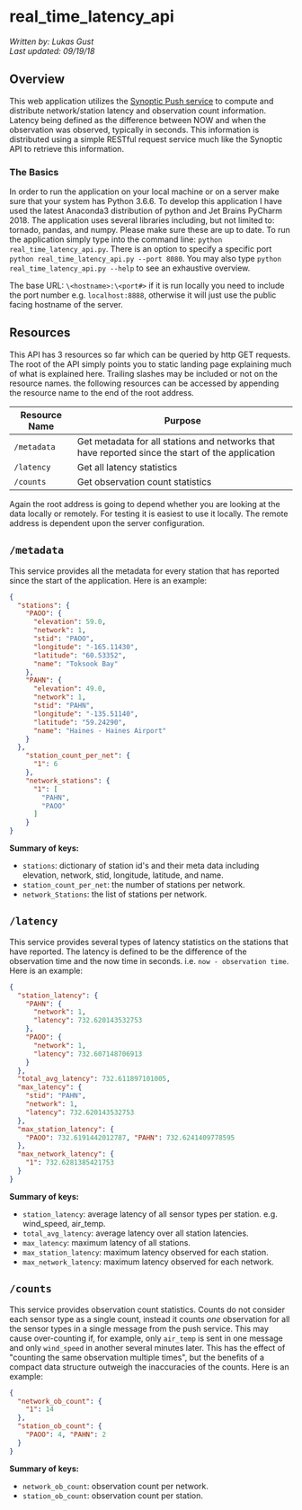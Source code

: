 # real_time_latency_api
*Written by: Lukas Gust*<br>
*Last updated: 09/19/18*<br>
## Overview
This web application utilizes the [Synoptic Push service](https://alert.synopticlabs.org/) to compute and distribute network/station latency
and observation count information. Latency being defined as the difference between NOW and when the observation was observed, typically in seconds.
This information is distributed using a simple RESTful request service much like the Synoptic API to retrieve this information.

### The Basics
In order to run the application on your local machine or on a server make sure that your system has Python 3.6.6. To develop this application
I have used the latest Anaconda3 distribution of python and Jet Brains PyCharm 2018. The application uses several libraries including, 
but not limited to: tornado, pandas, and numpy. Please make sure these are up to date. To run the application simply type into the command line:
``python real_time_latency_api.py``. There is an option to specify a specific port ``python real_time_latency_api.py --port 8080``. You may also type 
``python real_time_latency_api.py --help`` to see an exhaustive overview.<br>

The base URL: ``\<hostname>:\<port#>`` if it is run locally you need to include the port number e.g. ``localhost:8888``, otherwise 
it will just use the public facing hostname of the server.

## Resources
This API has 3 resources so far which can be queried by http GET requests. The root of the API simply points you to static landing page 
explaining much of what is explained here. Trailing slashes may be included or not on the resource names. the following resources can be accessed 
by appending the resource name to the end of the root address.

| Resource Name | Purpose |
| --- | --- |
| ``/metadata`` | Get metadata for all stations and networks that have reported since the start of the application |
| ``/latency`` | Get all latency statistics |
| ``/counts`` | Get observation count statistics |

Again the root address is going to depend whether you are looking at the data locally or remotely. For testing it is easiest to use it locally.
The remote address is dependent upon the server configuration. 

## ``/metadata``
This service provides all the metadata for every station that has reported since the start of the application.
Here is an example:
```json
{
  "stations": {
    "PAOO": {
      "elevation": 59.0,
      "network": 1, 
      "stid": "PAOO", 
      "longitude": "-165.11430", 
      "latitude": "60.53352", 
      "name": "Toksook Bay"
    }, 
    "PAHN": {
      "elevation": 49.0, 
      "network": 1, 
      "stid": "PAHN", 
      "longitude": "-135.51140", 
      "latitude": "59.24290", 
      "name": "Haines - Haines Airport"
    }
  }, 
    "station_count_per_net": {
      "1": 6
    }, 
    "network_stations": {
      "1": [
        "PAHN",
        "PAOO"
      ]
    }
}
```
**Summary of keys:**
- `stations`: dictionary of station id's and their meta data including elevation, network, stid, longitude, latitude, 
and name.
- `station_count_per_net`: the number of stations per network.
- `network_Stations`: the list of stations per network.
## ``/latency``
This service provides several types of latency statistics on the stations that have reported. The latency is defined to 
be the difference of the observation time and the now time in seconds. i.e. `now - observation time`. Here is an example:
```json
{
  "station_latency": {
    "PAHN": {
      "network": 1, 
      "latency": 732.620143532753
    },
    "PAOO": {
      "network": 1, 
      "latency": 732.607148706913
    }
  }, 
  "total_avg_latency": 732.611897101005, 
  "max_latency": {
    "stid": "PAHN",
    "network": 1, 
    "latency": 732.620143532753
  }, 
  "max_station_latency": {
    "PAOO": 732.6191442012787, "PAHN": 732.6241409778595
  }, 
  "max_network_latency": {
    "1": 732.6281385421753
  }
} 
``` 
**Summary of keys:**
- `station_latency`: average latency of all sensor types per station. e.g. wind_speed, air_temp.
- `total_avg_latency`: average latency over all station latencies.
- `max_latency`: maximum latency of all stations.
- `max_station_latency`: maximum latency observed for each station.
- `max_network_latency`: maximum latency observed for each network.
## ``/counts``
This service provides observation count statistics. Counts do not consider each sensor type as a single count, 
instead it counts *one* observation for all the sensor types in a single message from the push service. This may cause 
over-counting if, for example, only `air_temp` is sent in one message and only `wind_speed` in another several minutes 
later. This has the effect of "counting the same observation multiple times", but the benefits of a compact data 
structure outweigh the inaccuracies of the counts. Here is an example:

```json
{
  "network_ob_count": {
    "1": 14
  }, 
  "station_ob_count": {
    "PAOO": 4, "PAHN": 2
  }
}
```
**Summary of keys:**
- `network_ob_count`: observation count per network.
- `station_ob_count`: observation count per station.

